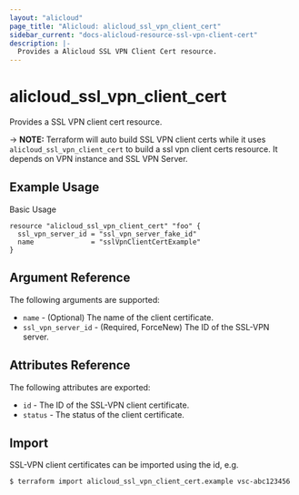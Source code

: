 ```yaml
---
layout: "alicloud"
page_title: "Alicloud: alicloud_ssl_vpn_client_cert"
sidebar_current: "docs-alicloud-resource-ssl-vpn-client-cert"
description: |-
  Provides a Alicloud SSL VPN Client Cert resource.
---
```


# alicloud\_ssl_vpn_client_cert

Provides a SSL VPN client cert resource.

-> **NOTE:** Terraform will auto build SSL VPN client certs  while it uses `alicloud_ssl_vpn_client_cert` to build a ssl vpn client certs resource.
             It depends on VPN instance and SSL VPN Server.
## Example Usage

Basic Usage

```
resource "alicloud_ssl_vpn_client_cert" "foo" {
  ssl_vpn_server_id = "ssl_vpn_server_fake_id"
  name              = "sslVpnClientCertExample"
}
```
## Argument Reference

The following arguments are supported:

* `name` - (Optional) The name of the client certificate.
* `ssl_vpn_server_id` - (Required, ForceNew) The ID of the SSL-VPN server.


## Attributes Reference

The following attributes are exported:

* `id` - The ID of the SSL-VPN client certificate.
* `status` - The status of the client certificate.

## Import

SSL-VPN client certificates can be imported using the id, e.g.

```
$ terraform import alicloud_ssl_vpn_client_cert.example vsc-abc123456
```




